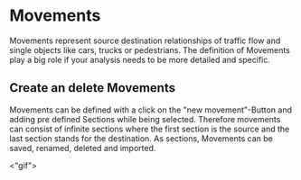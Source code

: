 # Movements

Movements represent source destination relationships of traffic flow and single objects like cars, trucks or pedestrians. The definition of Movements play a big role if your analysis needs to be more detailed and specific.


## Create an delete Movements

Movements can be defined with a click on the "new movement"-Button and adding pre defined Sections while being selected. Therefore movements can consist of infinite sections where the first section is the source and the last section stands for the destination. As sections, Movements can be saved, renamed, deleted and imported.


<"gif">